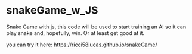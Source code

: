 # snakeGame_w_JS
Snake Game with js, this code will be used to start training an AI so it can play snake and, hopefully, win. Or at least get good at it.

you can try it here: https://ricci58lucas.github.io/snakeGame/
